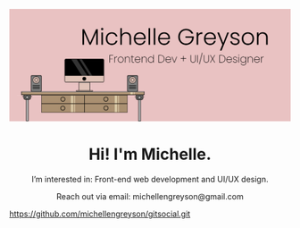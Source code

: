 ![image](https://github.com/michellengreyson/michellengreyson/blob/main/banner-img.png?raw=true)


  <h1 align="center">Hi! I'm Michelle.</h1>
  <p align="center">I’m interested in: Front-end web development and UI/UX design.</p>
  <p align="center">Reach out via email: michellengreyson@gmail.com</p>

https://github.com/michellengreyson/gitsocial.git




<!---
michellengreyson/michellengreyson is a ✨ special ✨ repository because its `README.md` (this file) appears on your GitHub profile.
You can click the Preview link to take a look at your changes.
--->
